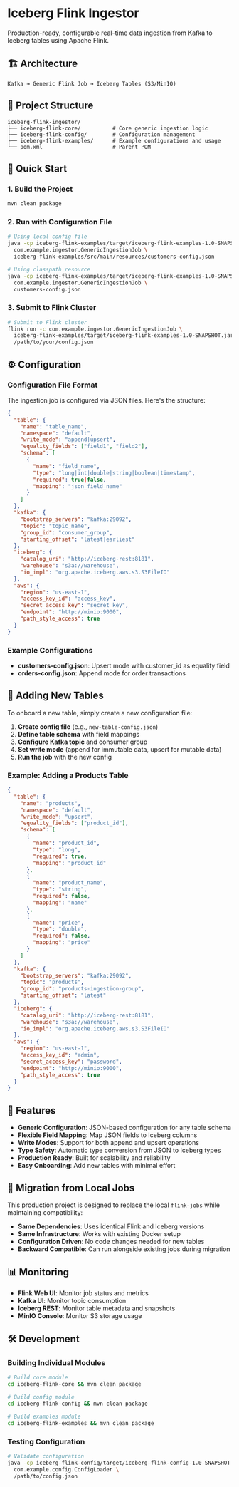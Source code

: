 # Iceberg Flink Ingestor

Production-ready, configurable real-time data ingestion from Kafka to Iceberg tables using Apache Flink.

## 🏗️ Architecture

```
Kafka → Generic Flink Job → Iceberg Tables (S3/MinIO)
```

## 📁 Project Structure

```
iceberg-flink-ingestor/
├── iceberg-flink-core/          # Core generic ingestion logic
├── iceberg-flink-config/        # Configuration management
├── iceberg-flink-examples/      # Example configurations and usage
└── pom.xml                      # Parent POM
```

## 🚀 Quick Start

### 1. Build the Project

```bash
mvn clean package
```

### 2. Run with Configuration File

```bash
# Using local config file
java -cp iceberg-flink-examples/target/iceberg-flink-examples-1.0-SNAPSHOT.jar \
  com.example.ingestor.GenericIngestionJob \
  iceberg-flink-examples/src/main/resources/customers-config.json

# Using classpath resource
java -cp iceberg-flink-examples/target/iceberg-flink-examples-1.0-SNAPSHOT.jar \
  com.example.ingestor.GenericIngestionJob \
  customers-config.json
```

### 3. Submit to Flink Cluster

```bash
# Submit to Flink cluster
flink run -c com.example.ingestor.GenericIngestionJob \
  iceberg-flink-examples/target/iceberg-flink-examples-1.0-SNAPSHOT.jar \
  /path/to/your/config.json
```

## ⚙️ Configuration

### Configuration File Format

The ingestion job is configured via JSON files. Here's the structure:

```json
{
  "table": {
    "name": "table_name",
    "namespace": "default",
    "write_mode": "append|upsert",
    "equality_fields": ["field1", "field2"],
    "schema": [
      {
        "name": "field_name",
        "type": "long|int|double|string|boolean|timestamp",
        "required": true|false,
        "mapping": "json_field_name"
      }
    ]
  },
  "kafka": {
    "bootstrap_servers": "kafka:29092",
    "topic": "topic_name",
    "group_id": "consumer_group",
    "starting_offset": "latest|earliest"
  },
  "iceberg": {
    "catalog_uri": "http://iceberg-rest:8181",
    "warehouse": "s3a://warehouse",
    "io_impl": "org.apache.iceberg.aws.s3.S3FileIO"
  },
  "aws": {
    "region": "us-east-1",
    "access_key_id": "access_key",
    "secret_access_key": "secret_key",
    "endpoint": "http://minio:9000",
    "path_style_access": true
  }
}
```

### Example Configurations

- **customers-config.json**: Upsert mode with customer_id as equality field
- **orders-config.json**: Append mode for order transactions

## 🔧 Adding New Tables

To onboard a new table, simply create a new configuration file:

1. **Create config file** (e.g., `new-table-config.json`)
2. **Define table schema** with field mappings
3. **Configure Kafka topic** and consumer group
4. **Set write mode** (append for immutable data, upsert for mutable data)
5. **Run the job** with the new config

### Example: Adding a Products Table

```json
{
  "table": {
    "name": "products",
    "namespace": "default",
    "write_mode": "upsert",
    "equality_fields": ["product_id"],
    "schema": [
      {
        "name": "product_id",
        "type": "long",
        "required": true,
        "mapping": "product_id"
      },
      {
        "name": "product_name",
        "type": "string",
        "required": false,
        "mapping": "name"
      },
      {
        "name": "price",
        "type": "double",
        "required": false,
        "mapping": "price"
      }
    ]
  },
  "kafka": {
    "bootstrap_servers": "kafka:29092",
    "topic": "products",
    "group_id": "products-ingestion-group",
    "starting_offset": "latest"
  },
  "iceberg": {
    "catalog_uri": "http://iceberg-rest:8181",
    "warehouse": "s3a://warehouse",
    "io_impl": "org.apache.iceberg.aws.s3.S3FileIO"
  },
  "aws": {
    "region": "us-east-1",
    "access_key_id": "admin",
    "secret_access_key": "password",
    "endpoint": "http://minio:9000",
    "path_style_access": true
  }
}
```

## 🎯 Features

- **Generic Configuration**: JSON-based configuration for any table schema
- **Flexible Field Mapping**: Map JSON fields to Iceberg columns
- **Write Modes**: Support for both append and upsert operations
- **Type Safety**: Automatic type conversion from JSON to Iceberg types
- **Production Ready**: Built for scalability and reliability
- **Easy Onboarding**: Add new tables with minimal effort

## 🔄 Migration from Local Jobs

This production project is designed to replace the local `flink-jobs` while maintaining compatibility:

- **Same Dependencies**: Uses identical Flink and Iceberg versions
- **Same Infrastructure**: Works with existing Docker setup
- **Configuration Driven**: No code changes needed for new tables
- **Backward Compatible**: Can run alongside existing jobs during migration

## 📊 Monitoring

- **Flink Web UI**: Monitor job status and metrics
- **Kafka UI**: Monitor topic consumption
- **Iceberg REST**: Monitor table metadata and snapshots
- **MinIO Console**: Monitor S3 storage usage

## 🛠️ Development

### Building Individual Modules

```bash
# Build core module
cd iceberg-flink-core && mvn clean package

# Build config module
cd iceberg-flink-config && mvn clean package

# Build examples module
cd iceberg-flink-examples && mvn clean package
```

### Testing Configuration

```bash
# Validate configuration
java -cp iceberg-flink-config/target/iceberg-flink-config-1.0-SNAPSHOT.jar \
  com.example.config.ConfigLoader \
  /path/to/config.json
```
